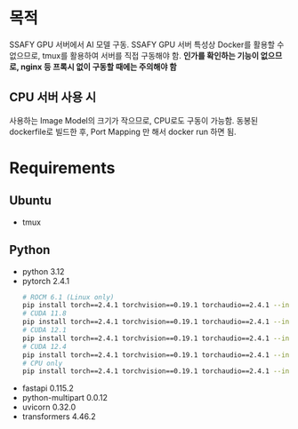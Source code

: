 # 목적
SSAFY GPU 서버에서 AI 모델 구동.
SSAFY GPU 서버 특성상 Docker를 활용할 수 없으므로, tmux를 활용하여 서버를 직접 구동해야 함.
**인가를 확인하는 기능이 없으므로, nginx 등 프록시 없이 구동할 때에는 주의해야 함**
## CPU 서버 사용 시
사용하는 Image Model의 크기가 작으므로, CPU로도 구동이 가능함.
동봉된 dockerfile로 빌드한 후, Port Mapping 만 해서 docker run 하면 됨.
# Requirements
## Ubuntu
- tmux
## Python
- python 3.12
- pytorch 2.4.1
    ```bash
    # ROCM 6.1 (Linux only)
    pip install torch==2.4.1 torchvision==0.19.1 torchaudio==2.4.1 --index-url https://download.pytorch.org/whl/rocm6.1
    # CUDA 11.8
    pip install torch==2.4.1 torchvision==0.19.1 torchaudio==2.4.1 --index-url https://download.pytorch.org/whl/cu118
    # CUDA 12.1
    pip install torch==2.4.1 torchvision==0.19.1 torchaudio==2.4.1 --index-url https://download.pytorch.org/whl/cu121
    # CUDA 12.4
    pip install torch==2.4.1 torchvision==0.19.1 torchaudio==2.4.1 --index-url https://download.pytorch.org/whl/cu124
    # CPU only
    pip install torch==2.4.1 torchvision==0.19.1 torchaudio==2.4.1 --index-url https://download.pytorch.org/whl/cpu
    ```
- fastapi 0.115.2
- python-multipart 0.0.12
- uvicorn 0.32.0
- transformers 4.46.2